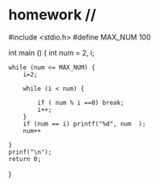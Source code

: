 # homework //


#include <stdio.h>
#define MAX_NUM 100

int main ()
{
    int num = 2, i;

    while (num <= MAX_NUM) {
        i=2;

        while (i < num) {

            if ( num % i ==0) break;
            i++;
        }
        if (num == i) printf("%d", num  );
        num++

    }
    prinf("\n");
    return 0;
}
